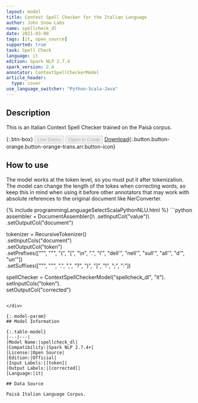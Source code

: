 ```yaml
---
layout: model
title: Context Spell Checker for the Italian Language
author: John Snow Labs
name: spellcheck_dl
date: 2021-03-08
tags: [it, open_source]
supported: true
task: Spell Check
language: it
edition: Spark NLP 2.7.4
spark_version: 2.4
annotator: ContextSpellCheckerModel
article_header:
  type: cover
use_language_switcher: "Python-Scala-Java"
---
```


## Description

This is an Italian Context Spell Checker trained on the Paisà corpus.

{:.btn-box}
<button class="button button-orange" disabled>Live Demo</button>
<button class="button button-orange" disabled>Open in Colab</button>
[Download](https://s3.amazonaws.com/auxdata.johnsnowlabs.com/public/models/spellcheck_dl_it_2.7.4_2.4_1615238955709.zip){:.button.button-orange.button-orange-trans.arr.button-icon}

## How to use

The model works at the token level, so you must put it after tokenization.
The model can change the length of the tokes when correcting words, so keep this in mind when using it before other annotators that may work with absolute references to the original document like NerConverter.

<div class="tabs-box" markdown="1">
{% include programmingLanguageSelectScalaPythonNLU.html %}
```python
assembler = DocumentAssembler()\
 .setInputCol("value")\
 .setOutputCol("document")

tokenizer = RecursiveTokenizer()\
 .setInputCols("document")\
 .setOutputCol("token")\
 .setPrefixes(["\"", """, "(", "[", "\n", ".", "l'", "dell'", "nell'", "sull'", "all'", "d'", "un'"])\
 .setSuffixes(["\"", """, ".", ",", "?", ")", "]", "!", ";", ":"])

spellChecker = ContextSpellCheckerModel("spellcheck_dl", "it").\
    setInputCols("token").\
    setOutputCol("corrected")
```

</div>

{:.model-param}
## Model Information

{:.table-model}
|---|---|
|Model Name:|spellcheck_dl|
|Compatibility:|Spark NLP 2.7.4+|
|License:|Open Source|
|Edition:|Official|
|Input Labels:|[token]|
|Output Labels:|[corrected]|
|Language:|it|

## Data Source

Paisà Italian Language Corpus.